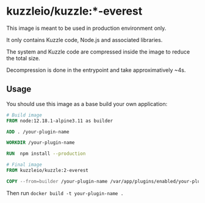 # kuzzleio/kuzzle:*-everest

This image is meant to be used in production environment only.

It only contains Kuzzle code, Node.js and associated libraries.

The system and Kuzzle code are compressed inside the image to reduce the total size.  

Decompression is done in the entrypoint and take approximatively ~4s.

## Usage

You should use this image as a base build your own application:

```dockerfile
# Build image
FROM node:12.18.1-alpine3.11 as builder

ADD . /your-plugin-name

WORKDIR /your-plugin-name

RUN  npm install --production

# Final image
FROM kuzzleio/kuzzle:2-everest

COPY --from=builder /your-plugin-name /var/app/plugins/enabled/your-plugin-name
```

Then run `docker build -t your-plugin-name .`
